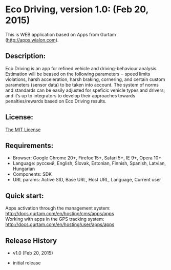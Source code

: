 # Eco Driving, version 1.0: (Feb 20, 2015)
This is WEB application based on Apps from Gurtam (http://apps.wialon.com).

## Description:
Eco Driving is an app for refined vehicle and driving-behaviour analysis.
Estimation will be beased on the following parameters ‒ speed limits violations, harsh acceleration,
harsh braking, cornering, and certain custom parameters (sensor data) to be taken into account.
The system of norms and standards can be easily adjusted for speficic vehicle types and drivers;
and it’s up to integrators to develop their approaches towards penalties/rewards based on Eco Driving results.

## License:
[The MIT License](../master/LICENSE-MIT)

## Requirements:
 * Browser: Google Chrome 20+, Firefox 15+, Safari 5+, IE 9+, Opera 10+
 * Language: русский, English, Slovak, Estonian, Finnish, Spanish, Latvian, Hungarian
 * Components: SDK
 * URL params: Active SID, Base URL, Host URL, Language, Current user

## Quick start:
Apps activation through the management system: http://docs.gurtam.com/en/hosting/cms/apps/apps  
Working with apps in the GPS tracking system: http://docs.gurtam.com/en/hosting/user/apps/apps

## Release History
 * v1.0 (Feb 20, 2015)  
- initial release
